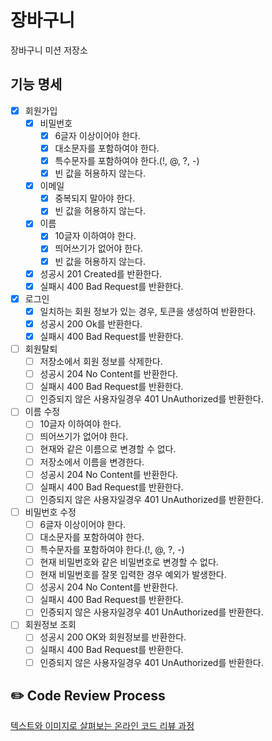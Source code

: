 # 장바구니
장바구니 미션 저장소

## 기능 명세
- [x] 회원가입
  - [x] 비밀번호
    - [x] 6글자 이상이어야 한다.
    - [x] 대소문자를 포함하여야 한다.
    - [x] 특수문자를 포함하여야 한다.(!, @, ?, -)
    - [x] 빈 값을 허용하지 않는다.
  - [x] 이메일
    - [x] 중복되지 말아야 한다.
    - [x] 빈 값을 허용하지 않는다.
  - [x] 이름
    - [x] 10글자 이하여야 한다.
    - [x] 띄어쓰기가 없어야 한다.
    - [x] 빈 값을 허용하지 않는다.
  - [x] 성공시 201 Created를 반환한다.
  - [x] 실패시 400 Bad Request를 반환한다.
- [x] 로그인
  - [x] 일치하는 회원 정보가 있는 경우, 토큰을 생성하여 반환한다.
  - [x] 성공시 200 Ok를 반환한다.
  - [x] 실패시 400 Bad Request를 반환한다.
- [ ] 회원탈퇴
  - [ ] 저장소에서 회원 정보를 삭제한다.
  - [ ] 성공시 204 No Content를 반환한다.
  - [ ] 실패시 400 Bad Request를 반환한다.
  - [ ] 인증되지 않은 사용자일경우 401 UnAuthorized를 반환한다.
- [ ] 이름 수정
  - [ ] 10글자 이하여야 한다.
  - [ ] 띄어쓰기가 없어야 한다.
  - [ ] 현재와 같은 이름으로 변경할 수 없다.
  - [ ] 저장소에서 이름을 변경한다.
  - [ ] 성공시 204 No Content를 반환한다.
  - [ ] 실패시 400 Bad Request를 반환한다.
  - [ ] 인증되지 않은 사용자일경우 401 UnAuthorized를 반환한다.
- [ ] 비밀번호 수정
  - [ ] 6글자 이상이어야 한다.
  - [ ] 대소문자를 포함하여야 한다.
  - [ ] 특수문자를 포함하여야 한다.(!, @, ?, -)
  - [ ] 현재 비밀번호와 같은 비밀번호로 변경할 수 없다.
  - [ ] 현재 비밀번호를 잘못 입력한 경우 예외가 발생한다.
  - [ ] 성공시 204 No Content를 반환한다.
  - [ ] 실패시 400 Bad Request를 반환한다.
  - [ ] 인증되지 않은 사용자일경우 401 UnAuthorized를 반환한다.
- [ ] 회원정보 조회
  - [ ] 성공시 200 OK와 회원정보를 반환한다.
  - [ ] 실패시 400 Bad Request를 반환한다.
  - [ ] 인증되지 않은 사용자일경우 401 UnAuthorized를 반환한다.

## ✏️ Code Review Process
[텍스트와 이미지로 살펴보는 온라인 코드 리뷰 과정](https://github.com/next-step/nextstep-docs/tree/master/codereview)
